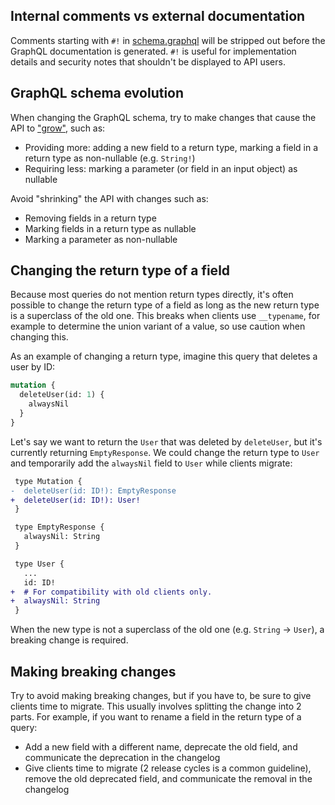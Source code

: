 ## Internal comments vs external documentation

Comments starting with `#!` in [schema.graphql](../cmd/frontend/internal/graphqlbackend/schema.graphql) will be stripped out before the GraphQL documentation is generated. `#!` is useful for implementation details and security notes that shouldn't be displayed to API users.

## GraphQL schema evolution

When changing the GraphQL schema, try to make changes that cause the API to ["grow"](https://youtu.be/oyLBGkS5ICk?t=19m49s), such as:

* Providing more: adding a new field to a return type, marking a field in a return type as non-nullable (e.g. `String!`)
* Requiring less: marking a parameter (or field in an input object) as nullable

Avoid "shrinking" the API with changes such as:

* Removing fields in a return type
* Marking fields in a return type as nullable
* Marking a parameter as non-nullable

## Changing the return type of a field

Because most queries do not mention return types directly, it's often possible to change the return type of a field as long as the new return type is a superclass of the old one. This breaks when clients use `__typename`, for example to determine the union variant of a value, so use caution when changing this.

As an example of changing a return type, imagine this query that deletes a user by ID:

```graphql
mutation {
  deleteUser(id: 1) {
    alwaysNil
  }
}
```

Let's say we want to return the `User` that was deleted by `deleteUser`, but it's currently returning `EmptyResponse`. We could change the return type to `User` and temporarily add the `alwaysNil` field to `User` while clients migrate:

```diff
 type Mutation {
-  deleteUser(id: ID!): EmptyResponse
+  deleteUser(id: ID!): User!
 }

 type EmptyResponse {
   alwaysNil: String
 }

 type User {
   ...
   id: ID!
+  # For compatibility with old clients only.
+  alwaysNil: String
 }
```

When the new type is not a superclass of the old one (e.g. `String` -> `User`), a breaking change is required.

## Making breaking changes

Try to avoid making breaking changes, but if you have to, be sure to give clients time to migrate. This usually involves splitting the change into 2 parts. For example, if you want to rename a field in the return type of a query:

* Add a new field with a different name, deprecate the old field, and communicate the deprecation in the changelog
* Give clients time to migrate (2 release cycles is a common guideline), remove the old deprecated field, and communicate the removal in the changelog
